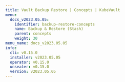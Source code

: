 ```yaml
---
title: Vault Backup Restore | Concepts | KubeVault
menu:
  docs_v2023.05.05:
    identifier: backup-restore-concepts
    name: Backup & Restore (Stash)
    parent: concepts
    weight: 30
menu_name: docs_v2023.05.05
info:
  cli: v0.15.0
  installer: v2023.05.05
  operator: v0.15.0
  unsealer: v0.15.0
  version: v2023.05.05
---
```


